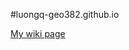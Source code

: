 #luongq-geo382.github.io

[My wiki page](https://github.com/lquan02/luongq-geo382.github.io/blob/main/wiki.md)
